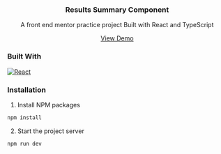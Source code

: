 
<div  align="center">

<a  href="https://results-summary-alpha.vercel.app/" target="_blank">

</a>

  

<h3  align="center">Results Summary Component</h3>

  
<p  align="center">

A front end mentor practice project
Built with React and TypeScript

<a  href="https://results-summary-alpha.vercel.app/" target="_blank">View Demo</a>

</p>

</div>


  

### Built With 
[![React][React.js]][react-url]


<!-- GETTING STARTED -->

 
### Installation


1. Install NPM packages

```sh
npm install
```

2. Start the project server
```sh
npm run dev
```

<!-- MARKDOWN LINKS & IMAGES -->
[linkedin-url]: https://www.linkedin.com/in/hakeemclarke/

[React.js]: https://img.shields.io/badge/React-20232A?style=for-the-badge&logo=react&logoColor=61DAFB
[react-url]: https://react.dev/

